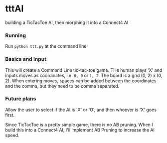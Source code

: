 # tttAI
building a TicTacToe AI, then morphing it into a Connect4 AI

### Running
Run `python ttt.py` at the command line

### Basics and Input
This will create a Command Line tic-tac-toe game. THe human plays 'X' and inputs moves as coordinates, i.e. `0, 0` or `1, 2`. The board is a grid (0, 2) x (0, 2). When entering moves, spaces can be added between the coordinates and the comma, but they need to be comma separated.

### Future plans
Allow the user to select if the AI is 'X' or 'O', and then whoever is 'X' goes first.

Since TicTacToe is a pretty simple game, there is no AB pruning. When I build this into a Connect4 AI, I'll implement AB Pruning to increase the AI speed.

